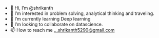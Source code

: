 - 👋 Hi, I’m @shrikanth
- 👀 I’m interested in problem solving, analytical thinking and traveling.
- 🌱 I’m currently learning Deep learning 
- 💞️ I’m looking to collaborate on datascience.
- 📫 How to reach me ...shrikanth5290@gmail.com

<!---
shrikanth5290/shrikanth5290 is a ✨ special ✨ repository because its `README.md` (this file) appears on your GitHub profile.
You can click the Preview link to take a look at your changes.
--->

